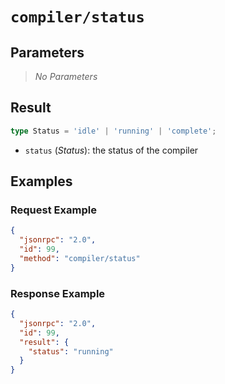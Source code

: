 # `compiler/status`

## Parameters

> *No Parameters*

## Result

```ts
type Status = 'idle' | 'running' | 'complete';
```

- `status` (*Status*): the status of the compiler

## Examples

### Request Example

```json
{
  "jsonrpc": "2.0",
  "id": 99,
  "method": "compiler/status"
}
```

### Response Example

```json
{
  "jsonrpc": "2.0",
  "id": 99,
  "result": {
    "status": "running"
  }
}
```
